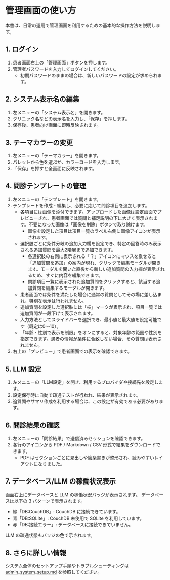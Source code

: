 # 管理画面の使い方

本書は、日常の運用で管理画面を利用するための基本的な操作方法を説明します。

## 1. ログイン
1. 患者画面右上の「管理画面」ボタンを押します。
2. 管理者パスワードを入力してログインしてください。
   - 初期パスワードのままの場合は、新しいパスワードの設定が求められます。

## 2. システム表示名の編集
1. 左メニューの「システム表示名」を開きます。
2. クリニック名などの表示名を入力し、「保存」を押します。
3. 保存後、患者向け画面に即時反映されます。

## 3. テーマカラーの変更
1. 左メニューの「テーマカラー」を開きます。
2. パレットから色を選ぶか、カラーコードを入力します。
3. 「保存」を押すと全画面に反映されます。

## 4. 問診テンプレートの管理
1. 左メニューの「テンプレート」を開きます。
2. テンプレートを作成・編集し、必要に応じて問診項目を追加します。
   - 各項目には画像を添付できます。アップロードした画像は設定画面でプレビューされ、患者画面では質問と補足説明の下に大きく表示されます。不要になった画像は「画像を削除」ボタンで取り除けます。
     - 画像を設定した項目は項目一覧のラベル右側に画像アイコンが表示されます。
   - 選択肢ごとに条件分岐の追加入力欄を設定でき、特定の回答時のみ表示される追加質問を最大2階層まで追加できます。
     - 各選択肢の右側に表示される「？」アイコンにマウスを乗せると「追加質問を追加」の案内が現れ、クリックで編集モーダルが開きます。モーダルを開いた直後から新しい追加質問の入力欄が表示されるため、すぐに内容を編集できます。
     - 問診項目一覧に表示された追加質問をクリックすると、該当する追加質問を編集するモーダルが開きます。
   - 患者画面では条件を満たした場合に通常の質問としてその場に差し込まれ、特別な表示は行われません。
   - 追加質問を設定した選択肢には「枝」マークが表示され、項目一覧では追加質問が一段下げて表示されます。
   - 入力方法としてスライドバーを選択でき、最小値と最大値を設定可能です（既定は0〜10）。
   - 「年齢・性別で表示を制限」をオンにすると、対象年齢の範囲や性別を指定できます。患者の情報が条件に合致しない場合、その質問は表示されません。
3. 右上の「プレビュー」で患者画面での表示を確認できます。

## 5. LLM 設定
1. 左メニューの「LLM設定」を開き、利用するプロバイダや接続先を設定します。
2. 設定保存時に自動で疎通テストが行われ、結果が表示されます。
3. 追質問やサマリ作成を利用する場合は、この設定が有効である必要があります。

## 6. 問診結果の確認
1. 左メニューの「問診結果」で送信済みセッションを確認できます。
2. 各行のアイコンから PDF / Markdown / CSV 形式で結果をダウンロードできます。
   - PDF はセクションごとに見出しや箇条書きが整形され、読みやすいレイアウトになりました。

## 7. データベース/LLM の稼働状況表示
画面右上にデータベースと LLM の稼働状況バッジが表示されます。
データベースは以下の 3 パターンで表示されます。

- 緑「DB:CouchDB」: CouchDB に接続できています。
- 青「DB:SQLite」: CouchDB 未使用で SQLite を利用しています。
- 赤「DB:接続エラー」: データベースに接続できていません。

LLM の疎通状態もバッジの色で示されます。

## 8. さらに詳しい情報
システム全体のセットアップ手順やトラブルシューティングは [admin_system_setup.md](/docs/admin_system_setup.md) を参照してください。

